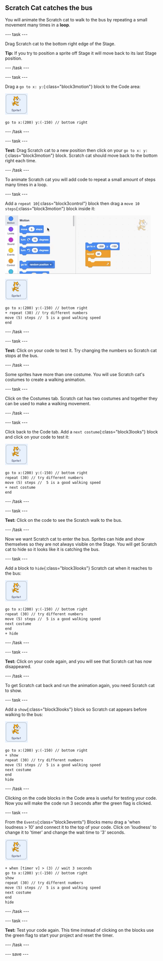 
## Scratch Cat catches the bus

You will animate the Scratch cat to walk to the bus by repeating a small movement many times in a **loop**. 

--- task ---

Drag Scratch cat to the bottom right edge of the Stage.

**Tip:** If you try to position a sprite off Stage it will move back to its last Stage position. 

--- /task ---

--- task ---

Drag a `go to x: y:`{:class="block3motion"} block to the Code area: 

![Scratch cat sprite](images/scratch-cat-sprite.png)

```blocks3
go to x:(200) y:(-150) // bottom right
```

--- /task ---

--- task ---

**Test:** Drag Scratch cat to a new position then click on your `go to x: y:`{:class="block3motion"} block. Scratch cat should move back to the bottom right each time.

--- /task ---

To animate Scratch cat you will add code to repeat a small amount of steps many times in a loop. 

--- task ---

Add a `repeat 10`{:class="block3control"} block then drag a `move 10 steps`{:class="block3motion"} block inside it: 

![Animated gif inserting a block into a loop](images/block-into-loop.gif)

![Scratch cat sprite](images/scratch-cat-sprite.png)

```blocks3
go to x:(200) y:(-150) // bottom right
+ repeat (30) // try different numbers
move (5) steps //  5 is a good walking speed
end
```

--- /task ---

--- task ---

**Test:** Click on your code to test it. Try changing the numbers so Scratch cat stops at the bus.

--- /task ---

Some sprites have more than one costume. You will use Scratch cat's costumes to create a walking animation.   

--- task ---

Click on the Costumes tab. Scratch cat has two costumes and together they can be used to make a walking movement. 

--- /task ---

--- task ---

Click back to the Code tab. Add a `next costume`{:class="block3looks"} block and click on your code to test it:

![Scratch cat sprite](images/scratch-cat-sprite.png)

```blocks3
go to x:(200) y:(-150) // bottom right
repeat (30) // try different numbers
move (5) steps //  5 is a good walking speed
+ next costume 
end
```
--- /task ---

--- task ---

**Test:** Click on the code to see the Scratch walk to the bus. 

--- /task ---

Now we want Scratch cat to enter the bus. Sprites can hide and show themselves so they are not always visible on the Stage. You will get Scratch cat to hide so it looks like it is catching the bus.

--- task ---

Add a block to `hide`{:class="block3looks"} Scratch cat when it reaches to the bus:

![Scratch cat sprite](images/scratch-cat-sprite.png)

```blocks3
go to x:(200) y:(-150) // bottom right
repeat (30) // try different numbers
move (5) steps //  5 is a good walking speed
next costume 
end
+ hide
```

--- /task ---

--- task ---

**Test:** Click on your code again, and you will see that Scratch cat has now disappeared.

--- /task ---

To get Scratch cat back and run the animation again, you need Scratch cat to show.

--- task ---

Add a `show`{:class="block3looks"} block so Scratch cat appears before walking to the bus:

![Scratch cat sprite](images/scratch-cat-sprite.png)

```blocks3
go to x:(200) y:(-150) // bottom right
+ show
repeat (30) // try different numbers
move (5) steps //  5 is a good walking speed
next costume 
end
hide
```

--- /task ---

Clicking on the code blocks in the Code area is useful for testing your code. Now you will make the code run 3 seconds after the green flag is clicked.

--- task ---

From the `Events`{:class="block3events"} Blocks menu drag a 'when loudness > 10' and connect it to the top of your code. Click on 'loudness' to change it to 'timer' and change the wait time to '3' seconds.

![Scratch cat sprite](images/scratch-cat-sprite.png)

```blocks3
+ when [timer v] > (3) // wait 3 seconds
go to x:(200) y:(-150) // bottom right
show
repeat (30) // try different numbers
move (5) steps //  5 is a good walking speed
next costume 
end
hide
```

--- /task ---

--- task ---

**Test:** Test your code again. This time instead of clicking on the blocks use the green flag to start your project and reset the timer. 

--- /task ---

--- save ---
